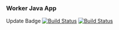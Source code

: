 ### Worker Java App

Update Badge
[![Build Status](http://13.233.254.181:8080/buildStatus/icon?job=instavote%2Fworker-build&subject=Build&color=blue)](http://13.233.254.181:8080/job/instavote/job/worker-build/)
[![Build Status](http://13.233.254.181:8080/buildStatus/icon?job=instavote%2Fworker-test&subject=UnitTest)](http://13.233.254.181:8080/job/instavote/job/worker-test/)
